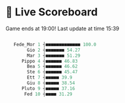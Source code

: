 # 🚩 Live Scoreboard
Game ends at 19:00! Last update at time 15:39
```R

   Fede_Mor 1 ┤■■■■■■■■■■■■■ 100.0   
        Gio 2 ┤■■■■■■■ 54.27         
        Mar 3 ┤■■■■■■■ 51.29         
      Pippo 4 ┤■■■■■■ 46.83          
        Bea 5 ┤■■■■■■ 46.62          
        Ste 6 ┤■■■■■■ 45.47          
        Ett 7 ┤■■■■■ 39.9            
        Giu 8 ┤■■■■■ 38.54           
      Pluto 9 ┤■■■■■ 37.16           
       Fed 10 ┤■■■■ 31.29            

```
